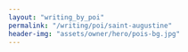 ```yaml
---
layout: "writing_by_poi"
permalink: "/writing/poi/saint-augustine"
header-img: "assets/owner/hero/pois-bg.jpg"
---
```

